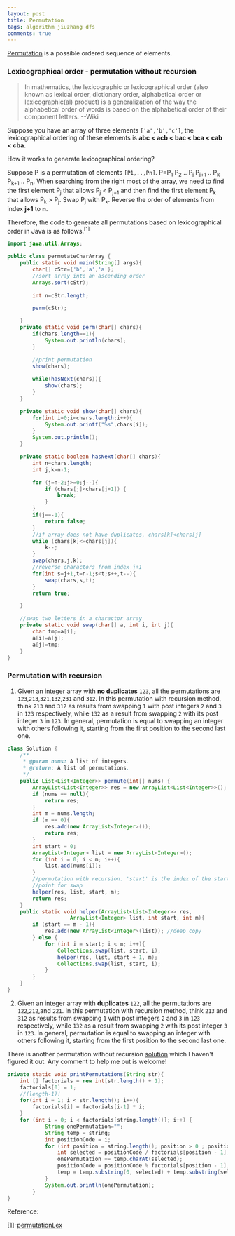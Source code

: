 ```yaml
---
layout: post
title: Permutation
tags: algorithm jiuzhang dfs
comments: true
---
```


<a href="https://en.wikipedia.org/wiki/Permutation" target="_blank">Permutation</a> is a possible  ordered sequence of elements. 

### Lexicographical order - permutation without recursion
> In mathematics, the lexicographic or lexicographical order (also known as lexical order, dictionary order, alphabetical order or lexicographic(al) product) is a generalization of the way the alphabetical order of words is based on the alphabetical order of their component letters. --Wiki

Suppose you have an array of three elements `['a','b','c']`, the lexicographical ordering of these elements is **abc < acb < bac < bca < cab < cba**.

How it works to generate lexicographical ordering?

Suppose P is a permutation of elements `[P1,..,Pn]`. P=P<sub>1</sub> P<sub>2</sub> .. P<sub>j</sub> P<sub>j+1</sub> .. P<sub>k</sub> P<sub>k+1</sub> .. P<sub>n</sub>. When searching from the right most of the array, we need to find the first element P<sub>j</sub> that allows P<sub>j</sub> < P<sub>j+1</sub> and then find the first element P<sub>k</sub> that allows P<sub>k</sub> > P<sub>j</sub>. Swap P<sub>j</sub> with P<sub>k</sub>. Reverse the order of elements from index **j+1** to **n**. 

Therefore, the code to generate all permutations based on lexicographical order in Java is as follows.<sup>[1]</sup> 

```java
import java.util.Arrays;

public class permutateCharArray {
    public static void main(String[] args){
        char[] cStr={'b','a','a'};
        //sort array into an ascending order
        Arrays.sort(cStr);
        
        int n=cStr.length;

        perm(cStr);

    }
    private static void perm(char[] chars){
        if(chars.length==1){
            System.out.println(chars);
        }

        //print permutation
        show(chars);
        
        while(hasNext(chars)){
            show(chars);
        }
    }

    private static void show(char[] chars){
        for(int i=0;i<chars.length;i++){
            System.out.printf("%s",chars[i]);
        }
        System.out.println();
    }

    private static boolean hasNext(char[] chars){
        int n=chars.length;
        int j,k=n-1;

        for (j=n-2;j>=0;j--){
            if (chars[j]<chars[j+1]) {
                break;
            }
        }
        if(j==-1){
            return false;
        }
        //if array does not have duplicates, chars[k]<chars[j]
        while (chars[k]<=chars[j]){ 
            k--;
        }
        swap(chars,j,k);
        //reverse charactors from index j+1
        for(int s=j+1,t=n-1;s<t;s++,t--){
            swap(chars,s,t);
        }
        return true;

    }

    //swap two letters in a charactor array
    private static void swap(char[] a, int i, int j){
        char tmp=a[i];
        a[i]=a[j];
        a[j]=tmp;
    }
}
```
### Permutation with recursion
1. Given an integer array with **no duplicates** `123`, all the permutations are `123`,`213`,`321`,`132`,`231` and `312`. In this permutation with recursion method, think `213` and `312` as results from swapping `1` with post integers `2` and `3` in `123` respectively, while `132` as a result from swapping `2` with its post integer `3` in `123`. In general, permutation is equal to swapping an integer with others following it, starting from the first position to the second last one.

```java
class Solution {
    /**
     * @param nums: A list of integers.
     * @return: A list of permutations.
     */
    public List<List<Integer>> permute(int[] nums) {
        ArrayList<List<Integer>> res = new ArrayList<List<Integer>>();
        if (nums == null){
            return res;
        }
        int m = nums.length;
        if (m == 0){
            res.add(new ArrayList<Integer>());
            return res;
        }
        int start = 0;
        ArrayList<Integer> list = new ArrayList<Integer>();
        for (int i = 0; i < m; i++){
            list.add(nums[i]);
        }
        //permutation with recursion. 'start' is the index of the starting 
        //point for swap
        helper(res, list, start, m);
        return res;
    }
    public static void helper(ArrayList<List<Integer>> res, 
                    ArrayList<Integer> list, int start, int m){
        if (start == m - 1){
            res.add(new ArrayList<Integer>(list)); //deep copy
        } else {
            for (int i = start; i < m; i++){
                Collections.swap(list, start, i);
                helper(res, list, start + 1, m);
                Collections.swap(list, start, i);
            }
        }
    }
}
```
2. Given an integer array with **duplicates** `122`, all the permutations are `122`,`212`,and `221`. In this permutation with recursion method, think `213` and `312` as results from swapping `1` with post integers `2` and `3` in `123` respectively, while `132` as a result from swapping `2` with its post integer `3` in `123`. In general, permutation is equal to swapping an integer with others following it, starting from the first position to the second last one.

There is another permutation without recursion <a href="http://stackoverflow.com/a/11471673/6181661" target="_blank">solution</a> which I haven't figured it out. Any comment to help me out is welcome!

```java
private static void printPermutations(String str){
    int [] factorials = new int[str.length() + 1];
    factorials[0] = 1;
    //(length-1)!
    for(int i = 1; i < str.length(); i++){
        factorials[i] = factorials[i-1] * i;
    }
    for (int i = 0; i < factorials[string.length()]; i++) {
            String onePermutation="";
            String temp = string;
            int positionCode = i;
            for (int position = string.length(); position > 0 ; position--){
                int selected = positionCode / factorials[position - 1];
                onePermutation += temp.charAt(selected);
                positionCode = positionCode % factorials[position - 1];
                temp = temp.substring(0, selected) + temp.substring(selected + 1);
            }
            System.out.println(onePermutation);
        }
}
```

Reference: 

[1]-[permutationLex](http://introcs.cs.princeton.edu/java/23recursion/PermutationsLex.java.html)